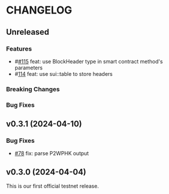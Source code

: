 <!-- markdownlint-disable MD013 -->
<!-- markdownlint-disable MD024 -->

<!--
Changelogs are for humans, not machines.
There should be an entry for every single version.
The same types of changes should be grouped.
The latest version comes first.
The release date of each version is displayed.

Usage:

Change log entries are to be added to the Unreleased section and in one of the following subsections: Features, Breaking Changes, Bug Fixes. Example entry:

* [#<PR-number>](https://github.com/gonative-cc/move-bitcoin-spv/pull/<PR-number>) <description>
-->

# CHANGELOG

## Unreleased

### Features

- #[#115](https://github.com/gonative-cc/sui-bitcoin-spv/pull/115) feat: use BlockHeader type in smart contract method's parameters  
- #[114](https://github.com/gonative-cc/sui-bitcoin-spv/pull/114) feat: use sui::table to store headers

### Breaking Changes

### Bug Fixes

## v0.3.1 (2024-04-10)

### Bug Fixes

- [#78](https://github.com/gonative-cc/sui-bitcoin-spv/pull/78) fix: parse P2WPHK output

## v0.3.0 (2024-04-04)

This is our first official testnet release.
